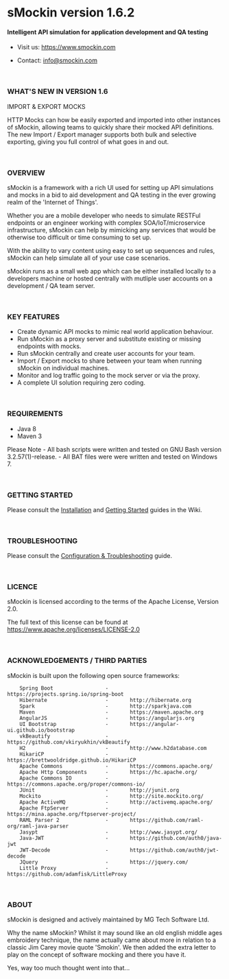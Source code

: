 # sMockin version 1.6.2

#### Intelligent API simulation for application development and QA testing

   - Visit us: https://www.smockin.com

   - Contact: info@smockin.com

<br/>

### WHAT'S NEW IN VERSION 1.6

IMPORT & EXPORT MOCKS 

HTTP Mocks can how be easily exported and imported into other instances of sMockin, allowing teams to quickly share their mocked API definitions. The new Import / Export manager supports both bulk and selective exporting, giving you full control of what goes in and out.

<br/>

### OVERVIEW

sMockin is a framework with a rich UI used for setting up API simulations and mocks in a bid to aid development and QA  testing in the ever growing realm of the 'Internet of Things'.

Whether you are a mobile developer who needs to simulate RESTFul endpoints or an engineer working with complex SOA/IoT/microservice infrastructure, sMockin can help by mimicking any services that would be otherwise too difficult or time consuming to set up.

With the ability to vary content using easy to set up sequences and rules, sMockin can help simulate all of your use case scenarios.

sMockin runs as a small web app which can be either installed locally to a developers machine or hosted centrally with mutliple user accounts on a development / QA team server.

<br/>


### KEY FEATURES

* Create dynamic API mocks to mimic real world application behaviour.
* Run sMockin as a proxy server and substitute existing or missing endpoints with mocks.
* Run sMockin centrally and create user accounts for your team.
* Import / Export mocks to share between your team when running sMockin on individual machines.
* Monitor and log traffic going to the mock server or via the proxy.
* A complete UI solution requiring zero coding.


<br/>

### REQUIREMENTS

   - Java 8
   - Maven 3

   Please Note
      -   All bash scripts were written and tested on GNU Bash version 3.2.57(1)-release.
      -   All BAT files were were written and tested on Windows 7.

<br/>

### GETTING STARTED

Please consult the [Installation](https://github.com/mgtechsoftware/smockin/wiki/Installation) and [Getting Started](https://github.com/mgtechsoftware/smockin/wiki/API-Mock-Tutorial:-Getting-Started) guides in the Wiki.

<br/>

### TROUBLESHOOTING

Please consult the [Configuration & Troubleshooting](https://github.com/mgtechsoftware/smockin/wiki/Configuration-&-Troubleshooting) guide.

<br/>

### LICENCE


sMockin is licensed according to the terms of the Apache License, Version 2.0.

The full text of this license can be found at https://www.apache.org/licenses/LICENSE-2.0

<br/>

### ACKNOWLEDGEMENTS / THIRD PARTIES

   sMockin is built upon the following open source frameworks:

        Spring Boot                 -       https://projects.spring.io/spring-boot
        Hibernate                   -       http://hibernate.org
        Spark                       -       http://sparkjava.com
        Maven                       -       https://maven.apache.org
        AngularJS                   -       https://angularjs.org
        UI Bootstrap                -       https://angular-ui.github.io/bootstrap
        vkBeautify                  -       https://github.com/vkiryukhin/vkBeautify
        H2                          -       http://www.h2database.com
        HikariCP                    -       https://brettwooldridge.github.io/HikariCP
        Apache Commons              -       https://commons.apache.org/
        Apache Http Components      -       https://hc.apache.org/
        Apache Commons IO           -       https://commons.apache.org/proper/commons-io/
        JUnit                       -       http://junit.org
        Mockito                     -       http://site.mockito.org/
        Apache ActiveMQ             -       http://activemq.apache.org/
        Apache FtpServer            -       https://mina.apache.org/ftpserver-project/
        RAML Parser 2               -       https://github.com/raml-org/raml-java-parser
        Jasypt                      -       http://www.jasypt.org/
        Java-JWT                    -       https://github.com/auth0/java-jwt
        JWT-Decode                  -       https://github.com/auth0/jwt-decode
        JQuery                      -       https://jquery.com/
        Little Proxy                -       https://github.com/adamfisk/LittleProxy

<br/>

### ABOUT

sMockin is designed and actively maintained by MG Tech Software Ltd.

Why the name sMockin? Whilst it may sound like an old english middle ages embroidery technique, the name actually came about more in relation to a classic Jim Carey movie quote 'Smokin'. We then added the extra letter to play on the concept of software mocking and there you have it. 

Yes, way too much thought went into that...
